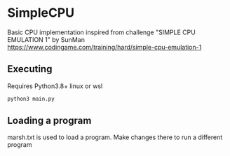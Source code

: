# SimpleCPU
Basic CPU implementation inspired from challenge "SIMPLE CPU EMULATION 1" by SunMan
https://www.codingame.com/training/hard/simple-cpu-emulation-1

## Executing
Requires Python3.8+
linux or wsl

```bash
python3 main.py
```

## Loading a program
marsh.txt is used to load a program. Make changes there to run a different program
